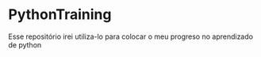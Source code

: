 # PythonTraining
Esse repositório irei utiliza-lo para colocar o meu progreso no aprendizado de python 
